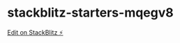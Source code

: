 # stackblitz-starters-mqegv8

[Edit on StackBlitz ⚡️](https://stackblitz.com/edit/stackblitz-starters-mqegv8)